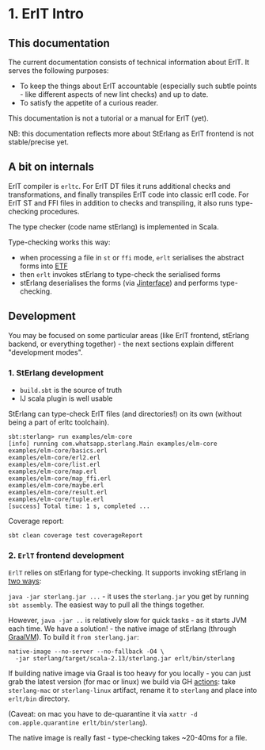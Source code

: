 # 1. ErlT Intro

## This documentation

The current documentation consists of technical information about ErlT.
It serves the following purposes:

* To keep the things about ErlT accountable (especially such subtle points -
  like different aspects of new lint checks) and up to date.
* To satisfy the appetite of a curious reader.

This documentation is not a tutorial or a manual for ErlT (yet).

NB: this documentation reflects more about StErlang as ErlT frontend is not
stable/precise yet.

## A bit on internals

ErlT compiler is `erltc`.
For ErlT DT files it runs additional checks and transformations, and finally
transpiles ErlT code into classic erl1 code.
For ErlT ST and FFI files in addition to checks and transpiling, it also runs
type-checking procedures.

The type checker (code name stErlang) is implemented in Scala.

Type-checking works this way:
- when processing a file in `st` or `ffi` mode, `erlt` serialises the abstract
forms into [ETF](http://erlang.org/doc/apps/erts/erl_ext_dist.html)
- then `erlt` invokes stErlang to type-check the serialised forms
- stErlang deserialises the forms (via
[Jinterface](http://erlang.org/doc/apps/jinterface/jinterface_users_guide.html))
and performs type-checking.

## Development

You may be focused on some particular areas (like ErlT frontend, stErlang
backend, or everything together) - the next sections explain different
"development modes".

### 1. StErlang development

- `build.sbt` is the source of truth
- IJ scala plugin is well usable

StErlang can type-check ErlT files (and directories!) on its own (without being
a part of erltc toolchain).

```
sbt:sterlang> run examples/elm-core
[info] running com.whatsapp.sterlang.Main examples/elm-core
examples/elm-core/basics.erl
examples/elm-core/erl2.erl
examples/elm-core/list.erl
examples/elm-core/map.erl
examples/elm-core/map_ffi.erl
examples/elm-core/maybe.erl
examples/elm-core/result.erl
examples/elm-core/tuple.erl
[success] Total time: 1 s, completed ...
```

Coverage report:

```
sbt clean coverage test coverageReport
```

### 2. `ErlT` frontend development

`ErlT` relies on stErlang for type-checking. It supports invoking stErlang in
[two ways](https://git.io/JJlhF):

`java -jar sterlang.jar ...` - it uses the `sterlang.jar` you get by running
`sbt assembly`. The easiest way to pull all the things together.

However, `java -jar ..` is relatively slow for quick tasks - as it starts JVM
each time. We have a solution! - the native image of stErlang (through
[GraalVM](https://www.graalvm.org/)). To build it `from sterlang.jar`:

```
native-image --no-server --no-fallback -O4 \
  -jar sterlang/target/scala-2.13/sterlang.jar erlt/bin/sterlang
```

If building native image via Graal is too heavy for you locally - you can just
grab the latest version (for mac or linux) we build via GH
[actions](https://git.io/JJlji): take `sterlang-mac` or `sterlang-linux`
artifact, rename it to `sterlang` and place into `erlt/bin` directory.

(Caveat: on mac you have to de-quarantine it via
`xattr -d com.apple.quarantine erlt/bin/sterlang`).

The native image is really fast - type-checking takes ~20-40ms for a file.
